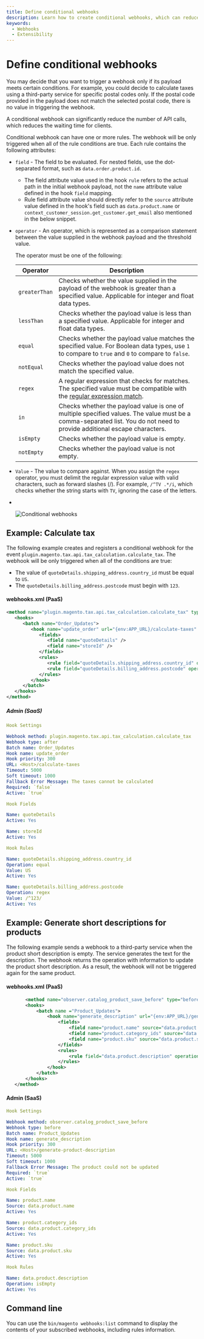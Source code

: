 ```yaml
---
title: Define conditional webhooks
description: Learn how to create conditional webhooks, which can reduce the amount of remote API calls.
keywords:
  - Webhooks
  - Extensibility
---
```


# Define conditional webhooks

You may decide that you want to trigger a webhook only if its payload meets certain conditions. For example, you could decide to calculate taxes using a third-party service for specific postal codes only. If the postal code provided in the payload does not match the selected postal code, there is no value in triggering the webhook.

A conditional webhook can significantly reduce the number of API calls, which reduces the waiting time for clients.

Conditional webhook can have one or more rules. The webhook will be only triggered when all of the rule conditions are true. Each rule contains the following attributes:

*  `field` - The field to be evaluated. For nested fields, use the dot-separated format, such as `data.order.product.id`.
      
   - The field attribute value used in the hook `rule` refers to the actual path in the initial webhook payload, not the `name` attribute value defined in the hook `field` mapping.
   - Rule field attribute value should directly refer to the `source` attribute value defined in the hook's field such as `data.product.name` or `context_customer_session.get_customer.get_email` also mentioned in the below snippet.

*  `operator` - An operator, which is represented as a comparison statement between the value supplied in the webhook payload and the threshold value.

   The operator must be one of the following:

   | Operator | Description |
   |---|---|
   `greaterThan` | Checks whether the value supplied in the payload of the webhook is greater than a specified value. Applicable for integer and float data types.
   `lessThan` | Checks whether the payload value is less than a specified value. Applicable for integer and float data types.
   `equal` | Checks whether the payload value matches the specified value. For Boolean data types, use `1` to compare to `true` and `0` to compare to `false`.
   `notEqual` | Checks whether the payload value does not match the specified value.
   `regex` | A regular expression that checks for matches. The specified value must be compatible with the [regular expression match](https://www.php.net/manual/en/function.preg-match.php).
   `in`| Checks whether the payload value is one of multiple specified values. The value must be a comma-separated list. You do not need to provide additional escape characters.
   `isEmpty` | Checks whether the payload value is empty.
   `notEmpty` | Checks whether the payload value is not empty.

*  `Value` - The value to compare against. When you assign the `regex` operator, you must delimit the regular expression value with valid characters, such as forward slashes (/). For example, `/^TV .*/i`, which checks whether the string starts with `TV`, ignoring the case of the letters.

* &#8203;<Edition name="saas" />

   ![Conditional webhooks](../_images/webhooks/webhooks-rule.png)

## Example: Calculate tax

The following example creates and registers a conditional webhook for the event `plugin.magento.tax.api.tax_calculation.calculate_tax`. The webhook will be only triggered when all of the conditions are true:

*  The value of `quoteDetails.shipping_address.country_id` must be equal to `US`.
*  The `quoteDetails.billing_address.postcode` must begin with `123`.

<CodeBlock slots="heading, code" repeat="2" languages="XML, YAML" />

#### webhooks.xml (PaaS)

```xml
<method name="plugin.magento.tax.api.tax_calculation.calculate_tax" type="after">
   <hooks>
      <batch name="Order_Updates">
         <hook name="update_order" url="{env:APP_URL}/calculate-taxes" method="POST" timeout="5000" softTimeout="1000" priority="300" required="false" fallbackErrorMessage="The taxes cannot be calculated">
            <fields>
               <field name="quoteDetails" />
               <field name="storeId" />
            </fields>
            <rules>
               <rule field="quoteDetails.shipping_address.country_id" operator="equal" value="US" />
               <rule field="quoteDetails.billing_address.postcode" operator="regex" value="/^123/" />
            </rules>
         </hook>
      </batch>
   </hooks>
</method>
```

##### Admin (SaaS)

```yaml
Hook Settings

Webhook method: plugin.magento.tax.api.tax_calculation.calculate_tax
Webhook type: after
Batch name: Order_Updates
Hook name: update_order
Hook priority: 300
URL: <Host>/calculate-taxes
Timeout: 5000
Soft timeout: 1000
Fallback Error Message: The taxes cannot be calculated
Required: `false`
Active: `true`

Hook Fields

Name: quoteDetails
Active: Yes

Name: storeId
Active: Yes

Hook Rules

Name: quoteDetails.shipping_address.country_id
Operation: equal
Value: US
Active: Yes

Name: quoteDetails.billing_address.postcode
Operation: regex
Value: /^123/
Active: Yes
```

## Example: Generate short descriptions for products

The following example sends a webhook to a third-party service when the product short description is empty. The service generates the text for the description. The webhook returns the operation with information to update the product short description. As a result, the webhook will not be triggered again for the same product.

<CodeBlock slots="heading, code" repeat="2" languages="XML, YAML" />

#### webhooks.xml (PaaS)

```xml
       <method name="observer.catalog_product_save_before" type="before">
       <hooks>
           <batch name ="Product_Updates">
               <hook name="generate_description" url="{env:APP_URL}/generate-product-description" timeout="5000" softTimeout="1000" priority="300" required="true" fallbackErrorMessage="The product could not be updated">
                   <fields>
                       <field name="product.name" source="data.product.name" />
                       <field name="product.category_ids" source="data.product.category_ids" />
                       <field name="product.sku" source="data.product.sku" />
                   </fields>
                   <rules>
                       <rule field="data.product.description" operation="isEmpty" />
                   </rules>
               </hook>
           </batch>
       </hooks>
   </method>
```

#### Admin (SaaS)

```yaml
Hook Settings

Webhook method: observer.catalog_product_save_before
Webhook type: before
Batch name: Product_Updates
Hook name: generate_description
Hook priority: 300
URL: <Host>/generate-product-description
Timeout: 5000
Soft timeout: 1000
Fallback Error Message: The product could not be updated
Required: `true`
Active: `true`

Hook Fields

Name: product.name
Source: data.product.name
Active: Yes

Name: product.category_ids
Source: data.product.category_ids
Active: Yes

Name: product.sku
Source: data.product.sku
Active: Yes

Hook Rules

Name: data.product.description
Operation: isEmpty
Active: Yes
```

## Command line

<Edition name="paas" />

You can use the `bin/magento webhooks:list` command to display the contents of your subscribed webhooks, including rules information.
